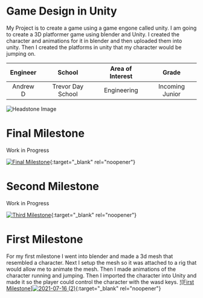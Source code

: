 ﻿# Game Design in Unity
My Project is to create a game using a game engone called unity. I am going to create a 3D platformer game using blender and Unity. I created the character and animations for it in blender and then uploaded them into unity. Then I created the platforms in unity that my character would be jumping on. 

| **Engineer** | **School** | **Area of Interest** | **Grade** |
|:--:|:--:|:--:|:--:|
| Andrew D | Trevor Day School | Engineering | Incoming Junior

![Headstone Image]()
  
# Final Milestone
Work in Progress 

[![Final Milestone](https://res.cloudinary.com/marcomontalbano/image/upload/v1612573869/video_to_markdown/images/youtube--F7M7imOVGug-c05b58ac6eb4c4700831b2b3070cd403.jpg )](https://www.youtube.com/watch?v=F7M7imOVGug&feature=emb_logo "Final Milestone"){:target="_blank" rel="noopener"}

# Second Milestone
Work in Progress 

[![Third Milestone](https://res.cloudinary.com/marcomontalbano/image/upload/v1612574014/video_to_markdown/images/youtube--y3VAmNlER5Y-c05b58ac6eb4c4700831b2b3070cd403.jpg)](https://www.youtube.com/watch?v=y3VAmNlER5Y&feature=emb_logo "Second Milestone"){:target="_blank" rel="noopener"}

# First Milestone 
For my first milestone I went into blender and made a 3d mesh that resembled a character. Next I setup the mesh so it was attached to a rig that would allow me to animate the mesh. Then I made animations of the character running and jumping. Then I imported the character into Unity and made it so the player could control the character with the wasd keys.
[![First Milestone]![2021-07-16 (2)](https://user-images.githubusercontent.com/87190446/125967798-c3f895b8-fb66-4229-9492-97cf6e04cb46.png)](https://www.youtube.com/watch?v=CaCazFBhYKs "First Milestone"){:target="_blank" rel="noopener"}







